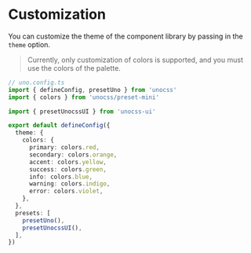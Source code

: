 # Customization

You can customize the theme of the component library by passing in the `theme` option.

> Currently, only customization of colors is supported, and you must use the colors of the palette.

```ts
// uno.config.ts
import { defineConfig, presetUno } from 'unocss'
import { colors } from 'unocss/preset-mini'

import { presetUnocssUI } from 'unocss-ui'

export default defineConfig({
  theme: {
    colors: {
      primary: colors.red,
      secondary: colors.orange,
      accent: colors.yellow,
      success: colors.green,
      info: colors.blue,
      warning: colors.indigo,
      error: colors.violet,
    },
  },
  presets: [
    presetUno(),
    presetUnocssUI(),
  ],
})
```